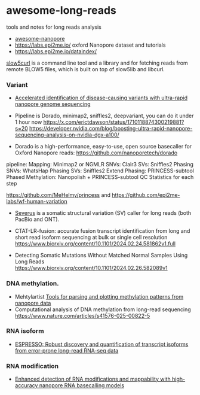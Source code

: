 # awesome-long-reads
tools and notes  for long reads analysis

* [awesome-nanopore](https://github.com/GoekeLab/awesome-nanopore)
* https://labs.epi2me.io/ oxford Nanopore dataset and tutorials
* https://labs.epi2me.io/dataindex/

[slow5curl](https://github.com/BonsonW/slow5curl)  is a command line tool and a library and for fetching reads from remote BLOW5 files, which is built on top of slow5lib and libcurl. 

### Variant

* [Accelerated identification of disease-causing variants with ultra-rapid nanopore genome sequencing](https://www.nature.com/articles/s41587-022-01221-5)

* Pipeline is Dorado, minimap2, sniffles2, deepvariant, you can do it under 1 hour now https://x.com/erictdawson/status/1710118874300219881?s=20
https://developer.nvidia.com/blog/boosting-ultra-rapid-nanopore-sequencing-analysis-on-nvidia-dgx-a100/

* Dorado is a high-performance, easy-to-use, open source basecaller for Oxford Nanopore reads: https://github.com/nanoporetech/dorado

pipeline: Mapping: Minimap2 or NGMLR
SNVs: Clair3
SVs: Sniffles2
Phasing SNVs: WhatsHap
Phasing SVs: Sniffles2
Extend Phasing: PRINCESS-subtool
Phased Methylation: Nanopolish + PRINCESS-subtool
QC Statistics for each step

https://github.com/MeHelmy/princess
and https://github.com/epi2me-labs/wf-human-variation

* [Severus](https://github.com/KolmogorovLab/Severus) is a somatic structural variation (SV) caller for long reads (both PacBio and ONT).

* CTAT-LR-fusion: accurate fusion transcript identification from long and short read isoform sequencing at bulk or single cell resolution https://www.biorxiv.org/content/10.1101/2024.02.24.581862v1.full
* Detecting Somatic Mutations Without Matched Normal Samples Using Long Reads https://www.biorxiv.org/content/10.1101/2024.02.26.582089v1

###  DNA methylation.

* Mehtylartist [Tools for parsing and plotting methylation patterns from nanopore data](https://github.com/adamewing/methylartist)
* Computational analysis of DNA methylation from long-read sequencing https://www.nature.com/articles/s41576-025-00822-5

### RNA isoform

* [ESPRESSO: Robust discovery and quantification of transcript isoforms from error-prone long-read RNA-seq data](https://www.science.org/doi/10.1126/sciadv.abq5072)

### RNA modification

* [Enhanced detection of RNA modifications and mappability with high-accuracy nanopore RNA basecalling models](https://www.biorxiv.org/content/10.1101/2023.11.28.568965v1)
  
